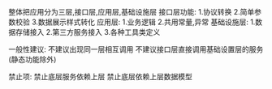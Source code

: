 整体把应用分为三层,接口层,应用层,基础设施层
接口层功能:
1.协议转换
2.简单参数校验
3.数据展示样式转化
应用层:
1.业务逻辑
2.共用常量,异常
基础设施层:
1.数据存储接入
2.第三方服务接入
3.各种工具类定义

一般性建议:
不建议出现同一层相互调用
不建议接口层直接调用基础设置层的服务(静态功能除外)

禁止项:
禁止底层服务依赖上层
禁止底层依赖上层数据模型